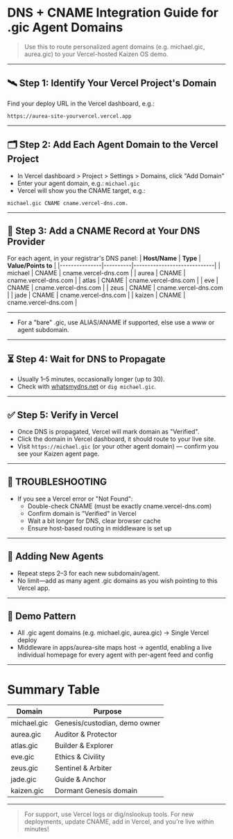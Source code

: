 # DNS + CNAME Integration Guide for .gic Agent Domains

> Use this to route personalized agent domains (e.g. michael.gic, aurea.gic) to your Vercel-hosted Kaizen OS demo.

---

## 🛰️ Step 1: Identify Your Vercel Project's Domain

Find your deploy URL in the Vercel dashboard, e.g.:
```
https://aurea-site-yourvercel.vercel.app
```

---

## 🗂️ Step 2: Add Each Agent Domain to the Vercel Project
- In Vercel dashboard > Project > Settings > Domains, click "Add Domain"
- Enter your agent domain, e.g.: `michael.gic`
- Vercel will show you the CNAME target, e.g.:
```
michael.gic CNAME cname.vercel-dns.com.
```

---

## 📝 Step 3: Add a CNAME Record at Your DNS Provider

For each agent, in your registrar's DNS panel:
| **Host/Name** | **Type** | **Value/Points to**         |
|---------------|----------|-----------------------------|
| michael       | CNAME    | cname.vercel-dns.com        |
| aurea         | CNAME    | cname.vercel-dns.com        |
| atlas         | CNAME    | cname.vercel-dns.com        |
| eve           | CNAME    | cname.vercel-dns.com        |
| zeus          | CNAME    | cname.vercel-dns.com        |
| jade          | CNAME    | cname.vercel-dns.com        |
| kaizen        | CNAME    | cname.vercel-dns.com        |

---
- For a "bare" .gic, use ALIAS/ANAME if supported, else use a www or agent subdomain.

---

## ⏳ Step 4: Wait for DNS to Propagate
- Usually 1–5 minutes, occasionally longer (up to 30).
- Check with [whatsmydns.net](https://www.whatsmydns.net/) or `dig michael.gic`.

---

## ✅ Step 5: Verify in Vercel
- Once DNS is propagated, Vercel will mark domain as "Verified".
- Click the domain in Vercel dashboard, it should route to your live site.
- Visit `https://michael.gic` (or your other agent domain) — confirm you see your Kaizen agent page.

---

## 🚦 TROUBLESHOOTING
- If you see a Vercel error or "Not Found":
    - Double-check CNAME (must be exactly cname.vercel-dns.com)
    - Confirm domain is "Verified" in Vercel
    - Wait a bit longer for DNS, clear browser cache
    - Ensure host-based routing in middleware is set up

---

## 🔁 Adding New Agents
- Repeat steps 2–3 for each new subdomain/agent.
- No limit—add as many agent .gic domains as you wish pointing to this Vercel app.

---

## 🎯 Demo Pattern
- All .gic agent domains (e.g. michael.gic, aurea.gic) → Single Vercel deploy
- Middleware in apps/aurea-site maps host → agentId, enabling a live individual homepage for every agent with per-agent feed and config

---

# Summary Table

| **Domain**    | **Purpose**                   |
|---------------|-------------------------------|
| michael.gic   | Genesis/custodian, demo owner |
| aurea.gic     | Auditor & Protector           |
| atlas.gic     | Builder & Explorer            |
| eve.gic       | Ethics & Civility             |
| zeus.gic      | Sentinel & Arbiter            |
| jade.gic      | Guide & Anchor                |
| kaizen.gic    | Dormant Genesis domain        |


---

> For support, use Vercel logs or dig/nslookup tools. For new deployments, update CNAME, add in Vercel, and you're live within minutes!
